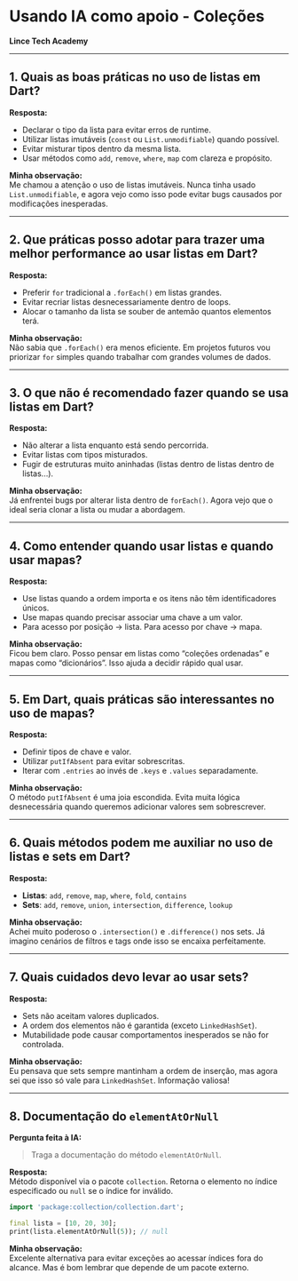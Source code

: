 # Usando IA como apoio - Coleções
**Lince Tech Academy**

---

##  1. Quais as boas práticas no uso de listas em Dart?

**Resposta:**
- Declarar o tipo da lista para evitar erros de runtime.
- Utilizar listas imutáveis (`const` ou `List.unmodifiable`) quando possível.
- Evitar misturar tipos dentro da mesma lista.
- Usar métodos como `add`, `remove`, `where`, `map` com clareza e propósito.

**Minha observação:**  
Me chamou a atenção o uso de listas imutáveis. Nunca tinha usado `List.unmodifiable`, e agora vejo como isso pode evitar bugs causados por modificações inesperadas.

---

##  2. Que práticas posso adotar para trazer uma melhor performance ao usar listas em Dart?

**Resposta:**
- Preferir `for` tradicional a `.forEach()` em listas grandes.
- Evitar recriar listas desnecessariamente dentro de loops.
- Alocar o tamanho da lista se souber de antemão quantos elementos terá.

**Minha observação:**  
Não sabia que `.forEach()` era menos eficiente. Em projetos futuros vou priorizar `for` simples quando trabalhar com grandes volumes de dados.

---

## 3. O que não é recomendado fazer quando se usa listas em Dart?

**Resposta:**
- Não alterar a lista enquanto está sendo percorrida.
- Evitar listas com tipos misturados.
- Fugir de estruturas muito aninhadas (listas dentro de listas dentro de listas...).

**Minha observação:**  
Já enfrentei bugs por alterar lista dentro de `forEach()`. Agora vejo que o ideal seria clonar a lista ou mudar a abordagem.

---

##  4. Como entender quando usar listas e quando usar mapas?

**Resposta:**
- Use listas quando a ordem importa e os itens não têm identificadores únicos.
- Use mapas quando precisar associar uma chave a um valor.
- Para acesso por posição → lista. Para acesso por chave → mapa.

**Minha observação:**  
Ficou bem claro. Posso pensar em listas como “coleções ordenadas” e mapas como “dicionários”. Isso ajuda a decidir rápido qual usar.

---

##  5. Em Dart, quais práticas são interessantes no uso de mapas?

**Resposta:**
- Definir tipos de chave e valor.
- Utilizar `putIfAbsent` para evitar sobrescritas.
- Iterar com `.entries` ao invés de `.keys` e `.values` separadamente.

**Minha observação:**  
O método `putIfAbsent` é uma joia escondida. Evita muita lógica desnecessária quando queremos adicionar valores sem sobrescrever.

---

##  6. Quais métodos podem me auxiliar no uso de listas e sets em Dart?


**Resposta:**
- **Listas**: `add`, `remove`, `map`, `where`, `fold`, `contains`
- **Sets**: `add`, `remove`, `union`, `intersection`, `difference`, `lookup`

**Minha observação:**  
Achei muito poderoso o `.intersection()` e `.difference()` nos sets. Já imagino cenários de filtros e tags onde isso se encaixa perfeitamente.

---

##  7. Quais cuidados devo levar ao usar sets?

**Resposta:**
- Sets não aceitam valores duplicados.
- A ordem dos elementos não é garantida (exceto `LinkedHashSet`).
- Mutabilidade pode causar comportamentos inesperados se não for controlada.

**Minha observação:**  
Eu pensava que sets sempre mantinham a ordem de inserção, mas agora sei que isso só vale para `LinkedHashSet`. Informação valiosa!

---

## 8. Documentação do `elementAtOrNull`

**Pergunta feita à IA:**
> Traga a documentação do método `elementAtOrNull`.

**Resposta:**  
Método disponível via o pacote `collection`. Retorna o elemento no índice especificado ou `null` se o índice for inválido.
```dart
import 'package:collection/collection.dart';

final lista = [10, 20, 30];
print(lista.elementAtOrNull(5)); // null
```
**Minha observação:**   
Excelente alternativa para evitar exceções ao acessar índices fora do alcance. Mas é bom lembrar que depende de um pacote externo.